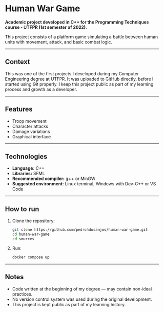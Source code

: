 # Human War Game

**Academic project developed in C++ for the Programming Techniques course - UTFPR (1st semester of 2022).**

This project consists of a platform game simulating a battle between human units with movement, attack, and basic combat logic.

---

## Context

This was one of the first projects I developed during my Computer Engineering degree at UTFPR. It was uploaded to GitHub directly, before I started using Git properly. I keep this project public as part of my learning process and growth as a developer.

---

## Features

- Troop movement
- Character attacks
- Damage variations
- Graphical interface

---

## Technologies

- **Language:** C++
- **Libraries:** SFML
- **Recommended compiler:** g++ or MinGW
- **Suggested environment:** Linux terminal, Windows with Dev-C++ or VS Code

---

## How to run

1. Clone the repository:
   ```bash
   git clone https://github.com/pedrohdosanjos/human-war-game.git
   cd human-war-game
   cd sources
   ```

2. Run:
   ```bash
   docker compose up
   ```

---

## Notes

- Code written at the beginning of my degree — may contain non-ideal practices.
- No version control system was used during the original development.
- This project is kept public as part of my learning history.



